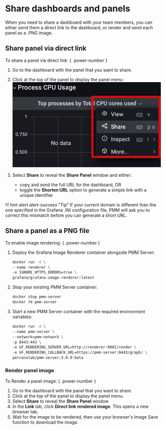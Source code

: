 # Share dashboards and panels

When you need to share a dashboard with your team members, you can either send them a direct link to the dashboard, or render and send each panel as a .PNG image.

## Share panel via direct link

To share a panel via direct link:
{ .power-number }

1. Go to the dashboard with the panel that you want to share.
2. Click at the top of the panel to display the panel menu: 
   ![!image](../../../images/share_panel.png)

3. Select **Share** to reveal the **Share Panel** window and either:


    - copy and send the full URL for the dashboard, OR
    - toggle the **Shorten URL** option to generate a simple link with a unique identifier

!!! hint alert alert-success "Tip"
       If your current domain is different than the one specified in the Grafana .INI configuration file, PMM will ask you to correct this mismatch before you can generate a short URL.

## Share a panel as a PNG file

To enable image rendering:
{ .power-number }

1. Deploy the Grafana Image Renderer container alongside PMM Server:
   
    ```sh
    docker run -d \
    --name renderer \
    -e IGNORE_HTTPS_ERRORS=true \
    grafana/grafana-image-renderer:latest
    ```

2. Stop your existing PMM Server container:

    ```sh 
    docker stop pmm-server
    docker rm pmm-server
    ```

3. Start a new PMM Server container with the required environment variables:

    ```sh
    docker run -d \
    --name pmm-server \
    --network=pmm-network \
    -p 8443:443 \
    -e GF_RENDERING_SERVER_URL=http://renderer:8081/render \
    -e GF_RENDERING_CALLBACK_URL=https://pmm-server:8443/graph/ \
    perconalab/pmm-server:3.0.0-beta
    ```

### Render panel image

To Render a panel image:
{ .power-number }

1. Go to the dashboard with the panel that you want to share.
2. Click at the top of the panel to display the panel menu.
3. Select **Share** to reveal the **Share Panel** window.
4. In the **Link** tab, click **Direct link rendered image**. This opens a new browser tab.
5. Wait for the image to be rendered, then use your browser's Image Save function to download the image.
